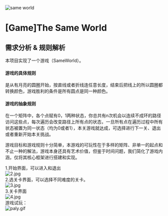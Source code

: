 ![same world](https://raw.githubusercontent.com/2018YX-game/repo/master/doc/需求分析/0.jpg)
# [Game]The Same World

## 需求分析 & 规则解析

本项目实现了一个游戏（SameWorld）。

#### 游戏的具体规则  
是从有月亮的圆圈开始，按直线或者折线连任意长度，结束后把线上的所以圆圈都转换颜色，游戏胜利的条件是所有圆点是同一种颜色。   
  
#### 游戏的抽象规则  
在一个矩阵中，各个点赋有0，1两种状态，你总共有n次机会以连续不成环的路径访问这些点，每次遍历会改变路径上所有点的状态，一旦所有点在遍历过程中所有状态被置为同一状态（均为0或者1），本关游戏就达成，可选择进行下一关、退出或者重新开始本关挑战。  
  
游戏目标和游戏规则十分简单，本游戏的可玩性在于多样的矩阵、非单一的起点和不止一种的解法，游戏本身还具有艺术价值，但鉴于时间问题，我们简化了游戏内涵，仅将其核心框架进行搭建和实现。  

1.开始界面，可以进入和退出  
![2.jpg](https://github.com/2018YX-game/repo/blob/master/doc/需求分析/2.jpg)   
2.选关卡界面，可以选择不同难度的关卡。   
![3.jpg](https://github.com/2018YX-game/repo/blob/master/doc/需求分析/3.jpg)  
3.关卡界面  
![4.jpg](https://github.com/2018YX-game/repo/blob/master/doc/需求分析/4.jpg)  
游戏试玩：  
![paly.gif](https://github.com/2018YX-game/repo/blob/master/doc/需求分析/play.gif)  